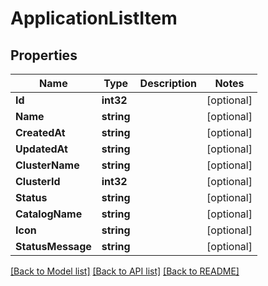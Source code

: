 # ApplicationListItem

## Properties
Name | Type | Description | Notes
------------ | ------------- | ------------- | -------------
**Id** | **int32** |  | [optional] 
**Name** | **string** |  | [optional] 
**CreatedAt** | **string** |  | [optional] 
**UpdatedAt** | **string** |  | [optional] 
**ClusterName** | **string** |  | [optional] 
**ClusterId** | **int32** |  | [optional] 
**Status** | **string** |  | [optional] 
**CatalogName** | **string** |  | [optional] 
**Icon** | **string** |  | [optional] 
**StatusMessage** | **string** |  | [optional] 

[[Back to Model list]](../README.md#documentation-for-models) [[Back to API list]](../README.md#documentation-for-api-endpoints) [[Back to README]](../README.md)


